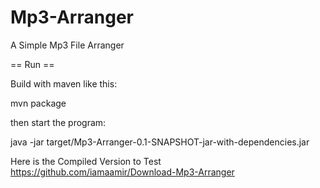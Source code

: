 Mp3-Arranger
============

A Simple Mp3 File Arranger 


== Run ==

Build with maven like this:

mvn package

then start the program:

java -jar target/Mp3-Arranger-0.1-SNAPSHOT-jar-with-dependencies.jar


Here is the Compiled Version to Test https://github.com/iamaamir/Download-Mp3-Arranger
